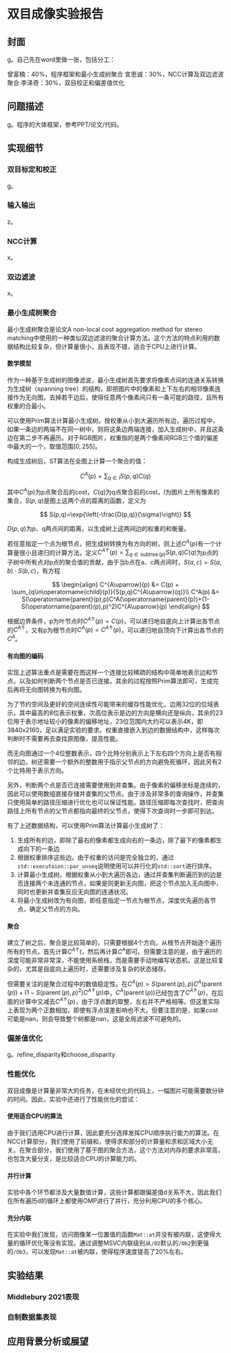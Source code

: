 # 双目成像实验报告

## 封面

g。自己先在word里做一张，包括分工：

曾富楠：40%，程序框架和最小生成树聚合
宣思诚：30%，NCC计算及双边滤波聚合
李泽奇：30%，双目校正和偏差值优化

## 问题描述

g。程序的大体框架，参考PPT/论文/代码。

## 实现细节

### 双目标定和校正

g。

### 输入输出

z。

### NCC计算

x。

### 双边滤波

x。

### 最小生成树聚合

最小生成树聚合是论文A non-local cost aggregation method for stereo matching中使用的一种类似双边滤波的聚合计算方法。这个方法的特点利用的数据结构比较复杂，但计算量很小，且表现不错，适合于CPU上进行计算。

#### 数学模型

作为一种基于生成树的图像滤波，最小生成树首先要求将像素点间的连通关系转换为生成树（spanning tree）的结构，即把图片中的像素和上下左右的相邻像素连接作为无向图，去掉若干边后，使得任意两个像素间只有一条可能的路径，且所有权重的合最小。

可以使用Prim算法计算最小生成树。按权重从小到大遍历所有边，遍历过程中，如果一条边的两端不在同一树中，则将这条边两端连接，加入生成树中，并且这条边在第二步不再遍历。对于RGB图片，权重指的是两个像素间RGB三个值的偏差中最大的一个，取值范围$[0,255]$。

构成生成树后，ST算法在全图上计算一个聚合的值：

$$
C^A(p) = \sum_{q\in I}{S(p, q)C(q)}
$$

其中$C^A(p)$为p点聚合后的cost，$C(q)$为q点聚合前的cost，$I$为图片上所有像素的集合，$S(p, q)$是图上这两个点的距离的函数，定义为

$$
S(p,q)=\exp{\left(-\frac{D(p,q)}{\sigma}\right)}
$$

$D(p,q)$为p、q两点间的距离，以生成树上这两间边的权重的和衡量。

若任意指定一个点为根节点，把生成树转换为有方向的树，则上述$C^A(p)$有一个计算量很小且递归的计算方法。定义$C^{A\uparrow}(p)=\sum_{q\in\operatorname{subtree}(p)}{S(p, q)C(q)}$为p点的子树中所有点对p点的聚合值的贡献，由于当b点在a、c两点间时，$S(a,c)=S(a,b)\cdot S(b,c)$，有方程

$$
\begin{align}
    C^{A\uparrow}(p) &= C(p) + \sum_{q\in\operatorname{child}(p)}{S(p,q)C^{A\uparrow}(q)}\\
    C^A(p) &= S(\operatorname{parent}(p),p)C^A(\operatorname{parent}(p))+(1-S(\operatorname{parent}(p),p)^2)C^{A\uparrow}(p)
\end{align}
$$

根据边界条件，p为叶节点时$C^{A\uparrow}(p)=C(p)$，可以递归地自底向上计算出各节点的$C^{A\uparrow}$，又有p为根节点时$C^A(p)=C^{A\uparrow}(p)$，可以递归地自顶向下计算出各节点的$C^A$。

#### 有向图的编码

实现上述算法重点是需要在图这样一个连接比较稀疏的结构中简单地表示边和节点，以及如何判断两个节点是否已连接。其余的过程按照Prim算法即可，生成完后再将无向图转换为有向图。

为了节约空间及更好的空间连续性可能带来的缓存性能优化，边用32位的位域表示，其中最高的8位表示权重，次高位表示是边的方向是横向还是纵向，其余的23位用于表示地址较小的像素的偏移地址，23位范围内大约可以表示4K，即3840x2160，足以满足实验的要求。权重直接嵌入到边的数据结构中，这样每次判断时不需要再去查找原图像，提高性能。

而无向图通过一个4位整数表示，四个比特分别表示上下左右四个方向上是否有相邻的边。树还需要一个额外的整数用于指示父节点的方向避免死循环，因此另有2个比特用于表示方向。

另外，判断两个点是否已连接需要使用到并查集。由于像素的偏移坐标是连续的，因此可以使用数组直接存储并查集的父节点。由于涉及非常多的查询操作，并查集只使用简单的路径压缩进行优化也可以保证性能。路径压缩即每次查找时，把查询路径上所有节点的父节点都指向最终的父节点，使得下次查询时一步即可到达。

有了上述数据结构，可以使用Prim算法计算最小生成树了：

1. 生成所有的边，即除了最右的像素都生成向右的一条边，除了最下的像素都生成向下的一条边
2. 根据权重排序这些边。由于权重的访问是完全独立的，通过`std::executaion::par_unseq`说明使用可以并行化的`std::sort`进行排序。
3. 计算最小生成树。根据权重从小到大遍历各边，通过并查集判断遍历到的边是否连接两个未连通的节点，如果是则更新无向图，把这个节点加入无向图中，同时也更新并查集反应无向图的连通状况。
4. 将最小生成树改为有向图，即任意指定一节点为根节点，深度优先遍历各节点，确定父节点的方向。

#### 聚合

建立了树之后，聚合是比较简单的，只需要根据4个方向，从根节点开始逐个遍历所有的节点，首先计算$C^{A\uparrow}($，然后再计算$C^A$即可。但需要注意的是，由于遍历的深度可能非常非常深，不能使用系统栈，而是需要手动地编写状态机，这是比较复杂的，尤其是自底向上遍历时，还需要涉及复杂的状态储存。

但需要关注的是聚合过程中的数值稳定性。在$C^A(p) = S(\operatorname{parent}(p),p)C^A(\operatorname{parent}(p))+(1-S(\operatorname{parent}(p),p)^2)C^{A\uparrow}(p)$中，$C^A(\operatorname{parent}(p))$已经包含了$C^{A\uparrow}(p)$，在后面的计算中又减去$C^{A\uparrow}(p)$，由于浮点数的取整，左右并不严格相等。但这里实际上表现为两个正数相加，即使有浮点误差影响也不大。但要注意的是，如果cost可能是nan，则会导致整个树都是nan，这是全局滤波不可避免的。

### 偏差值优化

g。refine_disparity和choose_disparity

### 性能优化

双目成像是计算量非常大的任务，在未经优化的代码上，一幅图片可能需要数分钟的时间。因此，实验中还进行了性能优化的尝试：

#### 使用适合CPU的算法

由于我们选用CPU进行计算，因此要充分选择发挥CPU顺序执行能力的算法。在NCC计算部分，我们使用了前缀和，使得求和部分的计算量和求和区域大小无关。在聚合部分，我们使用了基于图的聚合方法，这个方法对内存的要求非常高，也包含大量分支，是比较适合CPU的计算能力的。

#### 并行计算

实验中各个环节都涉及大量数值计算，这些计算都跟偏差值d关系不大，因此我们在所有遍历d的循环上都使用OMP进行了并行，充分利用CPU的多个核心。

#### 充分内联

在实验中我们发现，访问图像某一位置值的函数`Mat::at`并没有被内联，这使得大量的循环优化等没有实现。通过调整MSVC内联级别从`/O2`默认的`/Ob2`到更强的`/Ob3`，可以发现`Mat::at`被内联，使得程序速度提高了20%左右。

## 实验结果

### Middlebury 2021表现

### 自制数据集表现

## 应用背景分析或展望

